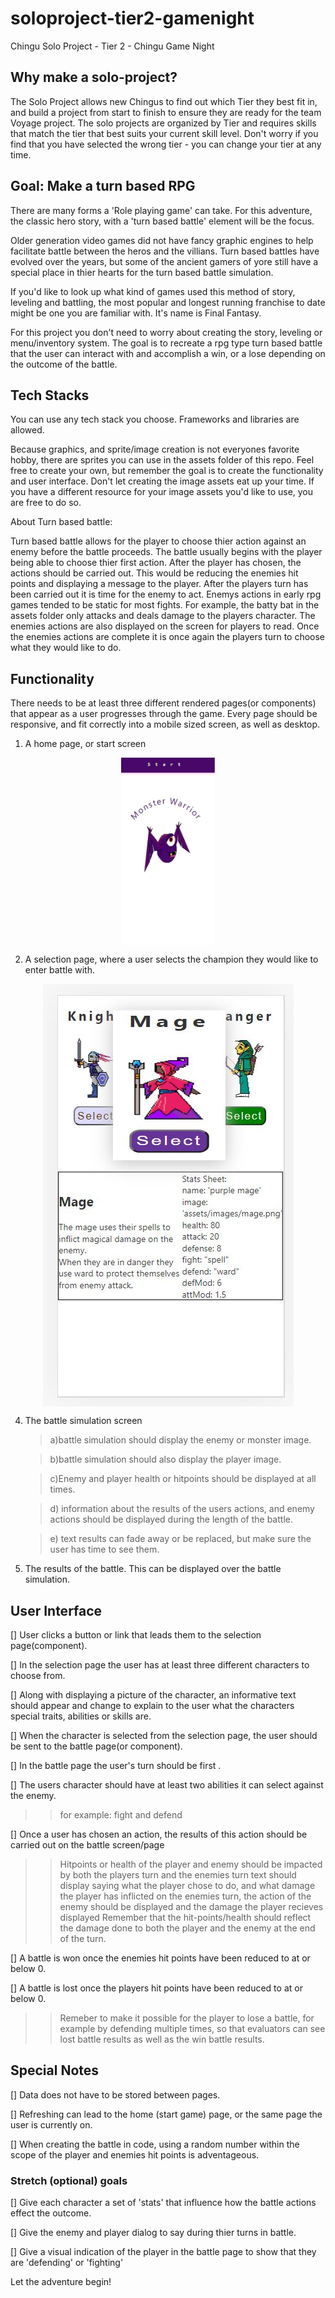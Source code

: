 # soloproject-tier2-gamenight
Chingu Solo Project - Tier 2 - Chingu Game Night

## Why make a solo-project?

The Solo Project allows new Chingus to find out which Tier they best fit in, and build a project from start to finish to ensure they are ready for the team Voyage project.
The solo projects are organized by Tier and requires skills that match the tier that best suits your current skill level. Don't worry if you find that you have selected the wrong tier - you can change your tier at any time.

## Goal: Make a turn based RPG



There are many forms a 'Role playing game' can take.  For this adventure, the classic hero story, with a 'turn based battle' element will be the focus. 

Older generation video games did not have fancy graphic engines to help facilitate battle between the heros and the villians.  Turn based battles have evolved over the years, but some of the ancient gamers of yore still have a special place in thier hearts for the turn based battle simulation. 

If you'd like to look up what kind of games used this method of story, leveling and battling, the most popular and longest running
franchise to date might be one you are familiar with. It's name is Final Fantasy.   

For this project you don't need to worry about creating the story, leveling or menu/inventory system. The goal is to recreate a rpg type turn based battle that the user can interact with and accomplish a win, or a lose depending on the outcome of the battle. 

## Tech Stacks

You can use any tech stack you choose. Frameworks and libraries are allowed. 

Because graphics, and sprite/image creation is not everyones favorite hobby, there are sprites you can use in the assets folder of this repo.
Feel free to create your own, but remember the goal is to create the functionality and user interface. 
Don't let creating the image assets eat up your time. If you have a different resource for your image assets you'd like to use, 
you are free to do so.

About Turn based battle: 

Turn based battle allows for the player to choose thier action against an enemy before the battle proceeds. 
The battle usually begins with the player being able to choose thier first action.  After the player has chosen, the actions should be 
carried out.  This would be reducing the enemies hit points and displaying a message to the player.
After the players turn has been carried out it is time for the enemy to act. 
Enemys actions in early rpg games tended to be static for most fights. For example, the batty bat in the assets folder only attacks and 
deals damage to the players character. The enemies actions are also displayed on the screen for players to read.  Once the enemies actions are complete it is once again the players turn to choose what they would like to do. 

## Functionality
 

There needs to be at least three different rendered pages(or components) that appear as a user progresses through the game. 
Every page should be responsive, and fit correctly into a mobile sized screen, as well as desktop.

1) A home page, or start screen 

<p align="center">
<img src="https://github.com/chingu-voyages/soloproject-tier2-gamenight/blob/main/assetsT2n3/mobileFirst.JPG" height="300px" width="150px" align="center" alt="The Monster warrior title sits below a full width start button. An animated pixel bat sits below the curved title"/>
</p>

2) A selection page, where a user selects the champion they would like to enter battle with.

<p align="center">
<img src="https://github.com/chingu-voyages/soloproject-tier2-gamenight/blob/main/assetsT2n3/selection.JPG" align="center" alt="there are three sprite images, the knight, the mage, and the ranger.  With the mage hovered, it is enlarged and text appears below the mage image explaining the characters stats." />
 </p>


4) The battle simulation screen

   >a)battle simulation should display the enemy or monster image.

   >b)battle simulation should also display the player image.
 
   >c)Enemy and player health or hitpoints should be displayed at all times.
   
   >d) information about the results of the users actions, and enemy actions should be displayed during the length of the battle.
   
   >e) text results can fade away or be replaced, but make sure the user has time to see them.
   
4) The results of the battle.  This can be displayed over the battle simulation. 

## User Interface

[] User clicks a button or link that leads them to the selection page(component). 

[] In the selection page the user has at least three different characters to choose from. 

[] Along with displaying a picture of the character, an informative text should appear and change to explain
to the user what the characters special traits, abilities or skills are. 

[] When the character is selected from the selection page, the user should be sent to the battle page(or component).

[] In the battle page the user's turn should be first .

[] The users character should have at least two abilities it can select against the enemy.

>> for example:  fight and defend 

[] Once a user has chosen an action, the results of this action should be carried out on the battle screen/page

>> Hitpoints or health of the player and enemy should be impacted by both the players turn and the enemies turn
>> text should display saying what the player chose to do, and what damage the player has inflicted
>> on the enemies turn, the action of the enemy should be displayed and the damage the player recieves displayed
>> Remember that the hit-points/health should reflect the damage done to both the player and the enemy at the end of the turn.

[]  A battle is won once the enemies hit points have been reduced to at or below 0. 

[]  A battle is lost once the players hit points have been reduced to at or below 0.

>> Remeber to make it possible for the player to lose a battle, for example by defending multiple times, so that evaluators can see lost battle results as well as the win battle results. 

## Special Notes
[] Data does not have to be stored between pages. 

[] Refreshing can lead to the home (start game) page, or the same page the user is currently on.

[] When creating the battle in code, using a random number within the scope of the player and enemies hit points is adventageous.


### Stretch (optional) goals
[] Give each character a set of 'stats' that influence how the battle actions effect the outcome.

[] Give the enemy and player dialog to say during thier turns in battle. 

[] Give a visual indication of the player in the battle page to show that they are 'defending' or 'fighting'

Let the adventure begin! 
